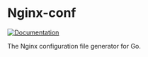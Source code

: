 # Nginx-conf

[![Documentation](https://img.shields.io/badge/godoc-reference-blue.svg?style=flat-square)](https://godoc.org/github.com/sean-callahan/nginxconf)

The Nginx configuration file generator for Go.
